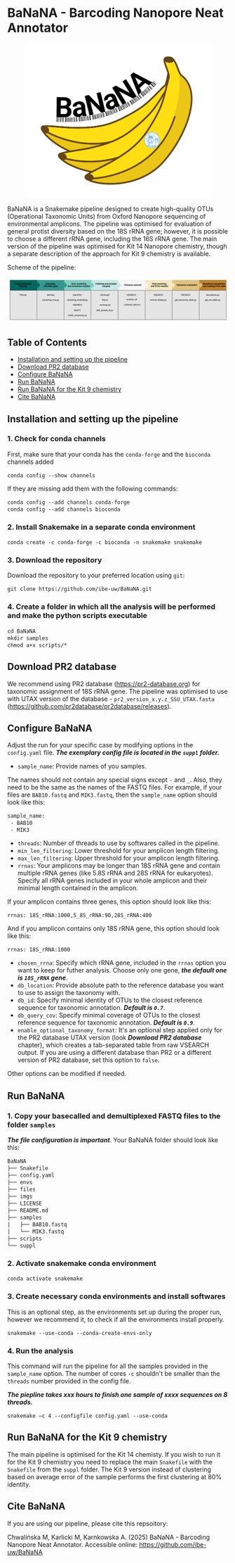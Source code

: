 # BaNaNA - Barcoding Nanopore Neat Annotator

<p align="center"><img src="https://github.com/ibe-uw/BaNaNA/blob/main/imgs/logo.png" height="350"/></p>  

BaNaNA is a Snakemake pipeline designed to create high-quality OTUs (Operational Taxonomic Units) from Oxford Nanopore sequencing of environmental amplicons. The pipeline was optimised for evaluation of general protist diversity based on the 18S rRNA gene; however, it is possible to choose a different rRNA gene, including the 16S rRNA gene. The main version of the pipeline was optimised for Kit 14 Nanopore chemistry, though a separate description of the approach for Kit 9 chemistry is available. 

Scheme of the pipeline:

![Scheme of the pipeline](imgs/pipeline_scheme.png)


<!--- TOC START -->
Table of Contents
-----------------
- [Installation and setting up the pipeline](#installation-and-setting-up-the-pipeline)
- [Download PR2 database](#download-pr2-database)
- [Configure BaNaNA](#configure-banana)
- [Run BaNaNA](#run-banana)
- [Run BaNaNA for the Kit 9 chemistry](#run-banana-for-the-kit-9-chemistry)
- [Cite BaNaNA](#cite-banana)
<!--- TOC END -->


## Installation and setting up the pipeline

### 1. Check for conda channels

First, make sure that your conda has the `conda-forge` and the `bioconda` channels added

```
conda config --show channels
```

If they are missing add them with the following commands:

```
conda config --add channels conda-forge
conda config --add channels bioconda
```

### 2. Install Snakemake in a separate conda environment

```
conda create -c conda-forge -c bioconda -n snakemake snakemake
```

### 3. Download the repository

Download the repository to your preferred location using `git`:

```
git clone https://github.com/ibe-uw/BaNaNA.git
```

### 4. Create a folder in which all the analysis will be performed and make the python scripts executable

```
cd BaNaNA
mkdir samples
chmod a+x scripts/*
```

## Download PR2 database

We recommend using PR2 database (https://pr2-database.org) for taxonomic assignment of 18S rRNA gene. The pipeline was optimised to use with UTAX version of the database - `pr2_version_x.y.z_SSU_UTAX.fasta` (https://github.com/pr2database/pr2database/releases). 


## Configure BaNaNA

Adjust the run for your specific case by modifying options in the `config.yaml` file. ***The exemplary config file is located in the `suppl` folder.***

* `sample_name`: Provide names of you samples.

The names should not contain any special signs except `-` and `_`. Also, they need to be the same as the names of the FASTQ files. For example, if your files are `BAB10.fastq` and `MIK3.fastq`, then the `sample_name` option should look like this:

```
sample_name:
 - BAB10
 - MIK3
```

* `threads`: Number of threads to use by softwares called in the pipeline. 
* `min_len_filtering`: Lower threshold for your amplicon length filtering. 
* `max_len_filtering`: Upper threshold for your amplicon length filtering. 
* `rrnas`: Your amplicons may be longer than 18S rRNA gene and contain multiple rRNA genes (like 5.8S rRNA and 28S rRNA for eukaryotes). Specify all rRNA genes included in your whole amplicon and their minimal length contained in the amplicon.

If your amplicon contains three genes, this option should look like this:

```
rrnas: 18S_rRNA:1000,5_8S_rRNA:90,28S_rRNA:400
```

And if you amplicon contains only 18S rRNA gene, this option should look like this:

```
rrnas: 18S_rRNA:1000
```

* `chosen_rrna`: Specify which rRNA gene, included in the `rrnas` option you want to keep for futher analysis. Choose only one gene, ***the default one is `18S_rRNA` gene***.
* `db_location`: Provide absolute path to the reference database you want to use to assign the taxonomy with.
* `db_id`: Specify minimal identity of OTUs to the closest reference sequence for taxonomic annotation. ***Default is `0.7`***.
* `db_query_cov`: Specify minimal coverage of OTUs to the closest reference sequence for taxonomic annotation. ***Default is `0.9`***.
* `enable_optional_taxonomy_format`: It's an optional step applied only for the PR2 database UTAX version (look ***Download PR2 database*** chapter), which creates a tab-separated table from raw VSEARCH output. If you are using a different database than PR2 or a different version of PR2 database, set this option to `false`.

Other options can be modified if needed.


## Run BaNaNA

### 1. Copy your basecalled and demultiplexed FASTQ files to the folder `samples`

***The file configuration is important***. Your BaNaNA folder should look like this:

```
BaNaNA
├── Snakefile
├── config.yaml
├── envs
├── files
├── imgs
├── LICENSE
├── README.md
├── samples
|   ├── BAB10.fastq
|   └── MIK3.fastq
├── scripts
└── suppl
```

### 2. Activate snakemake conda environment

```
conda activate snakemake
```

### 3. Create necessary conda environments and install softwares

This is an optional step, as the environments set up during the proper run, however we recommend it, to check if all the environments install properly.

```
snakemake --use-conda --conda-create-envs-only
```

### 4. Run the analysis

This command will run the pipeline for all the samples provided in the `sample_name` option. The number of cores `-c` shouldn't be smaller than the `threads` number provided in the config file.

***The piepline takes xxx hours to finish one sample of xxxx sequences on 8 threads.*** 

```
snakemake –c 4 --configfile config.yaml --use-conda
```

## Run BaNaNA for the Kit 9 chemistry

The main pipeline is optimised for the Kit 14 chemisty. If you wish to run it for the Kit 9 chemistry you need to replace the main `Snakefile` with the `Snakefile` from the `suppl` folder. The Kit 9 version instead of clustering based on average error of the sample performs the first clustering at 80% identity.  


## Cite BaNaNA

If you are using our pipeline, please cite this repsoitory:

Chwalińska M, Karlicki M, Karnkowska A. (2025) BaNaNA - Barcoding Nanopore Neat Annotator. Accessible online: https://github.com/ibe-uw/BaNaNA






